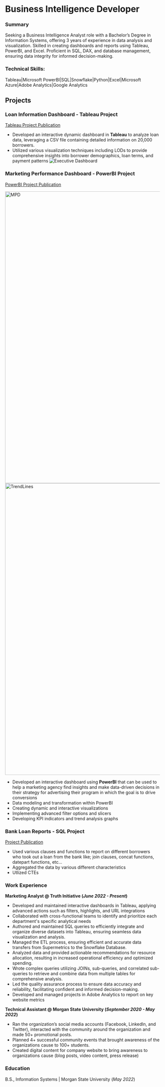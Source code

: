 # Business Intelligence Developer 

### Summary
Seeking a Business Intelligence Analyst role with a Bachelor’s Degree in Information Systems, offering 3 years of experience in data analysis and visualization. Skilled in creating dashboards and reports using Tableau, PowerBI, and Excel. Proficient in SQL, DAX, and database management, ensuring data integrity for informed decision-making.

### Technical Skills: 
Tableau|Microsoft PowerBI|SQL|Snowflake|Python|Excel|Microsoft Azure|Adobe Analytics|Google Analytics

## Projects
### Loan Information Dashboard - Tableau Project 
[Tableau Project Publication](https://public.tableau.com/app/profile/sampson.okereke/viz/LoanInformationDashboard/ExecutiveDashboard#1)

- Developed an interactive dynamic dashboard in **Tableau** to analyze loan data, leveraging a CSV file containing detailed information on 20,000 borrowers.
- Utilized various visualization techniques including LODs to provide comprehensive insights into borrower demographics, loan terms, and payment patterns
![Executive Dashboard](https://github.com/sampsoncco/SOkerekePortfolio/assets/122312933/cdb60e5b-2fad-49cf-9393-0deea0b8f10b)

### Marketing Performance Dashboard - PowerBI Project
[PowerBI Project Publication](https://app.powerbi.com/groups/me/reports/a2720035-35e6-49cc-bb55-cb14db925643/70a8d4b6aaf6db76ef96?experience=power-bi)

<img width="947" alt="MPD" src="https://github.com/sampsoncco/SOkerekePortfolio/assets/122312933/ef124fbf-3c72-431a-a1b4-c65136ac0f93">
<img width="947" alt="TrendLines" src="https://github.com/sampsoncco/SOkerekePortfolio/assets/122312933/76e50def-ff3c-41a6-9903-338bb50ea26d">

- Developed an interactive dashboard using **PowerBI** that can be used to help a marketing agency find insights and make data-driven decisions in their strategy for advertising their program in which the goal is to drive conversions
- Data modeling and transformation within PowerBI
- Creating dynamic and interactive visualizations
- Implementing advanced filter options and slicers
- Developing KPI indicators and trend analysis graphs

### Bank Loan Reports - SQL Project 
[Project Publication](https://github.com/sampsoncco/Sampson-Okereke-SQL-Portfolio-/blob/main/Bank%20Loan%20Reports.sql)

- Used various clauses and functions to report on different borrowers who took out a loan from the bank like; join clauses, concat functions, datepart functions, etc...
- Aggregated the data by various different characteristics
- Utlized CTEs

### Work Experience
**Marketing Analyst @ Truth Initiative (_June 2022 - Present_)**
- Developed and maintained interactive dashboards in Tableau, applying advanced actions such as filters, highlights, and URL integrations
- Collaborated with cross-functional teams to identify and prioritize each department's specific analytical needs
- Authored and maintained SQL queries to efficiently integrate and organize diverse datasets into Tableau, ensuring seamless data visualization and analysis.
- Managed the ETL process, ensuring efficient and accurate data transfers from Supermetrics to the Snowflake Database.
- Analyzed data and provided actionable recommendations for resource allocation, resulting in increased operational efficiency and optimized spending.
- Wrote complex queries utilizing JOINs, sub-queries, and correlated sub-queries to retrieve and combine data from multiple tables for comprehensive analysis.
- Led the quality assurance process to ensure data accuracy and reliability, facilitating confident and informed decision-making.
- Developed and managed projects in Adobe Analytics to report on key website metrics

**Technical Assistant @ Morgan State University (_September 2020 - May 2022_)**
-	Ran the organization’s social media accounts (Facebook, LinkedIn, and Twitter), interacted with the community around the organization and made 50+ promotional posts.
-	Planned 4+ successful community events that brought awareness of the organizations cause to 100+ students.
-	Created digital content for company website to bring awareness to organizations cause (blog posts, video content, press release)

### Education
B.S., Information Systems | Morgan State University (_May 2022_)
